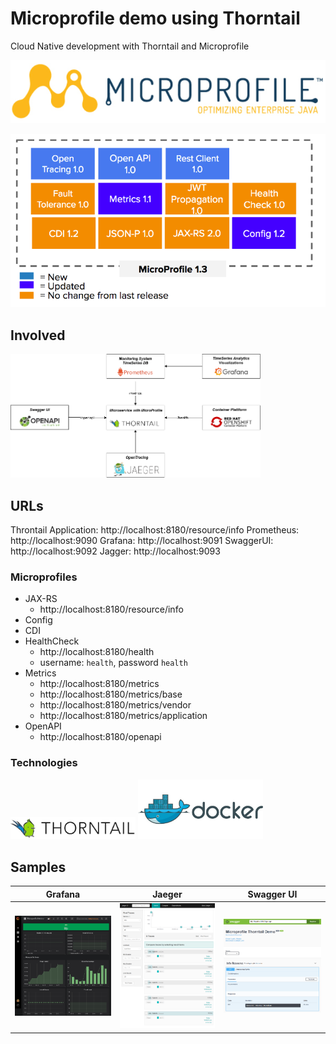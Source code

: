 # Microprofile demo using Thorntail
Cloud Native development with Thorntail and Microprofile

![logo](https://raw.githubusercontent.com/christofluethi/microprofile-demo/master/gfx/microprofile-logo.png)

![logo](https://raw.githubusercontent.com/christofluethi/microprofile-demo/master/gfx/microprofile13.png)

## Involved
<img src="https://raw.githubusercontent.com/christofluethi/microprofile-demo/master/gfx/diagram.png" alt="env" width="400px"/>

## URLs
Throntail Application: http://localhost:8180/resource/info
Prometheus: http://localhost:9090
Grafana: http://localhost:9091
SwaggerUI: http://localhost:9092
Jagger: http://localhost:9093

### Microprofiles
* JAX-RS
    * http://localhost:8180/resource/info
* Config
* CDI
* HealthCheck
    * http://localhost:8180/health
    * username: `health`, password `health`
* Metrics
    * http://localhost:8180/metrics
    * http://localhost:8180/metrics/base
    * http://localhost:8180/metrics/vendor
    * http://localhost:8180/metrics/application
* OpenAPI
    * http://localhost:8180/openapi

### Technologies
<img src="https://raw.githubusercontent.com/christofluethi/microprofile-demo/master/gfx/thorntail.png" alt="thorntail" width="200px"/>
<img src="https://raw.githubusercontent.com/christofluethi/microprofile-demo/master/gfx/docker.jpg" alt="docker" width="200px"/>

## Samples

Grafana                    |  Jaeger                   | Swagger UI
:-------------------------:|:-------------------------:|:------------------------:
<img src="https://raw.githubusercontent.com/christofluethi/microprofile-demo/master/gfx/grafana.png" alt="env" width="200px"/>  |  <img src="https://raw.githubusercontent.com/christofluethi/microprofile-demo/master/gfx/jaeger.png" alt="env" width="200px"/> | <img src="https://raw.githubusercontent.com/christofluethi/microprofile-demo/master/gfx/swagger.png" alt="env" width="200px"/>
